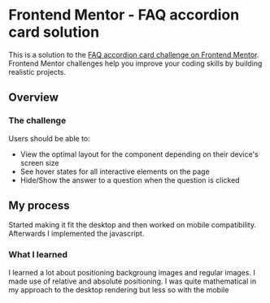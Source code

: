 # Frontend Mentor - FAQ accordion card solution

This is a solution to the [FAQ accordion card challenge on Frontend Mentor](https://www.frontendmentor.io/challenges/faq-accordion-card-XlyjD0Oam). Frontend Mentor challenges help you improve your coding skills by building realistic projects.

## Overview

### The challenge

Users should be able to:

- View the optimal layout for the component depending on their device's screen size
- See hover states for all interactive elements on the page
- Hide/Show the answer to a question when the question is clicked

## My process

Started making it fit the desktop and then worked on mobile compatibility. Afterwards I implemented the javascript.

### What I learned

I learned a lot about positioning backgroung images and regular images. I made use of relative and absolute positioning. I was quite mathematical in my approach to the desktop rendering but less so with the mobile
